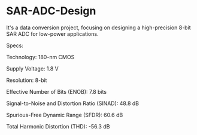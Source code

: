 # SAR-ADC-Design

It's a data conversion project, focusing on designing a high-precision 8-bit SAR ADC for low-power applications.

Specs:

Technology: 180-nm CMOS

Supply Voltage: 1.8 V

Resolution: 8-bit

Effective Number of Bits (ENOB): 7.8 bits

Signal-to-Noise and Distortion Ratio (SINAD): 48.8 dB

Spurious-Free Dynamic Range (SFDR): 60.6 dB

Total Harmonic Distortion (THD): -56.3 dB

